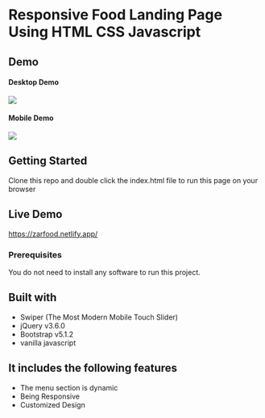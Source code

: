 # Responsive Food Landing Page Using HTML CSS Javascript

## Demo

#### Desktop Demo
![](desktop.gif)

#### Mobile Demo
![](mobile.gif)

## Getting Started
Clone this repo and double click the index.html file to run this page on your browser

## Live Demo 
https://zarfood.netlify.app/


### Prerequisites
You do not need to install any software to run this project.

## Built with
- Swiper (The Most Modern Mobile Touch Slider)
- jQuery v3.6.0
- Bootstrap v5.1.2
- vanilla javascript

## It includes the following features
* The menu section is dynamic
* Being Responsive 
* Customized Design


